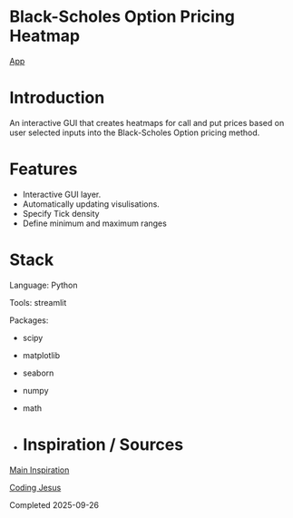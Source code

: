 # Black-Scholes Option Pricing Heatmap

[App](https://blackscholesheatmap.streamlit.app/)

# Introduction
An interactive GUI that creates heatmaps for call and put prices based on user selected inputs into the Black-Scholes Option pricing method.

# Features
- Interactive GUI layer.
- Automatically updating visulisations.
- Specify Tick density
- Define minimum and maximum ranges

# Stack
Language: Python

Tools: streamlit

Packages: 
- scipy
- matplotlib
- seaborn
- numpy
- math

- # Inspiration / Sources

[Main Inspiration](https://blackschole.streamlit.app/)

[Coding Jesus](https://www.youtube.com/watch?v=lY-NP4X455U)

Completed 2025-09-26
